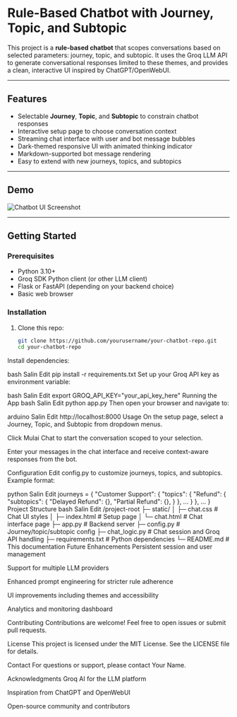 # Rule-Based Chatbot with Journey, Topic, and Subtopic

This project is a **rule-based chatbot** that scopes conversations based on selected parameters: journey, topic, and subtopic. It uses the Groq LLM API to generate conversational responses limited to these themes, and provides a clean, interactive UI inspired by ChatGPT/OpenWebUI.

---

## Features

- Selectable **Journey**, **Topic**, and **Subtopic** to constrain chatbot responses  
- Interactive setup page to choose conversation context  
- Streaming chat interface with user and bot message bubbles  
- Dark-themed responsive UI with animated thinking indicator  
- Markdown-supported bot message rendering  
- Easy to extend with new journeys, topics, and subtopics  

---

## Demo

![Chatbot UI Screenshot](./docs/chatbot_ui.png)

---

## Getting Started

### Prerequisites

- Python 3.10+  
- Groq SDK Python client (or other LLM client)  
- Flask or FastAPI (depending on your backend choice)  
- Basic web browser  

### Installation

1. Clone this repo:

   ```bash
   git clone https://github.com/yourusername/your-chatbot-repo.git
   cd your-chatbot-repo
Install dependencies:

bash
Salin
Edit
pip install -r requirements.txt
Set up your Groq API key as environment variable:

bash
Salin
Edit
export GROQ_API_KEY="your_api_key_here"
Running the App
bash
Salin
Edit
python app.py
Then open your browser and navigate to:

arduino
Salin
Edit
http://localhost:8000
Usage
On the setup page, select a Journey, Topic, and Subtopic from dropdown menus.

Click Mulai Chat to start the conversation scoped to your selection.

Enter your messages in the chat interface and receive context-aware responses from the bot.

Configuration
Edit config.py to customize journeys, topics, and subtopics. Example format:

python
Salin
Edit
journeys = {
    "Customer Support": {
        "topics": {
            "Refund": {
                "subtopics": {
                    "Delayed Refund": {},
                    "Partial Refund": {},
                }
            },
            ...
        }
    },
    ...
}
Project Structure
bash
Salin
Edit
/project-root
├─ static/
│  ├─ chat.css        # Chat UI styles
│  ├─ index.html      # Setup page
│  └─ chat.html       # Chat interface page
├─ app.py             # Backend server
├─ config.py          # Journey/topic/subtopic config
├─ chat_logic.py      # Chat session and Groq API handling
├─ requirements.txt   # Python dependencies
└─ README.md          # This documentation
Future Enhancements
Persistent session and user management

Support for multiple LLM providers

Enhanced prompt engineering for stricter rule adherence

UI improvements including themes and accessibility

Analytics and monitoring dashboard

Contributing
Contributions are welcome! Feel free to open issues or submit pull requests.

License
This project is licensed under the MIT License. See the LICENSE file for details.

Contact
For questions or support, please contact Your Name.

Acknowledgments
Groq AI for the LLM platform

Inspiration from ChatGPT and OpenWebUI

Open-source community and contributors
